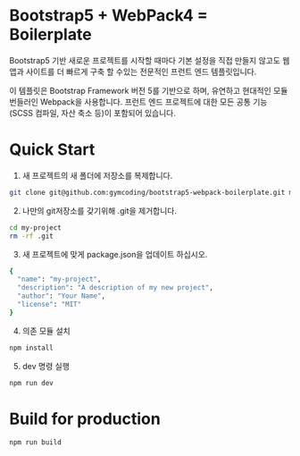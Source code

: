 # Bootstrap5 + WebPack4 = Boilerplate
Bootstrap5 기반 새로운 프로젝트를 시작할 때마다 기본 설정을 직접 만들지 않고도 웹 앱과 사이트를 더 빠르게 구축 할 수있는 전문적인 프런트 엔드 템플릿입니다.

이 템플릿은 Bootstrap Framework 버전 5를 기반으로 하며, 유연하고 현대적인 모듈 번들러인 Webpack을 사용합니다. 프런트 엔드 프로젝트에 대한 모든 공통 기능 (SCSS 컴파일, 자산 축소 등)이 포함되어 있습니다.

# Quick Start
1. 새 프로젝트의 새 폴더에 저장소를 복제합니다.
```sh
git clone git@github.com:gymcoding/bootstrap5-webpack-boilerplate.git my-project
```
2. 나만의 git저장소를 갖기위해 .git을 제거합니다.
```sh
cd my-project
rm -rf .git
```

3. 새 프로젝트에 맞게 package.json을 업데이트 하십시오.
```sh
{
  "name": "my-project",
  "description": "A description of my new project",
  "author": "Your Name",
  "license": "MIT"
}
```

4. 의존 모듈 설치
```sh
npm install
```

5. dev 명령 실행
```sh
npm run dev
```

# Build for production
```sh
npm run build
```
